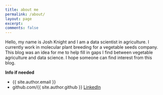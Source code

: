 ```yaml
---
title: about me
permalink: /about/
layout: page
excerpt:
comments: false
---
```


Hello, my name is Josh Knight and I am a data scientist in agriculture. I currently work in molecular plant breeding for a vegetable seeds company. This blog was an idea for me to help fill in gaps I find between vegetable agriculture and data science. I hope someone can find interest from this blog.

**Info if needed**

- {{ site.author.email }}
- github.com/{{ site.author.github }}
<a href="https://www.linkedin.com/in/josh-knight-1a13a7166/">LinkedIn</a>

